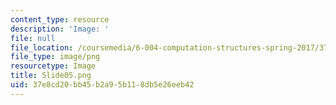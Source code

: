 ```yaml
---
content_type: resource
description: 'Image: '
file: null
file_location: /coursemedia/6-004-computation-structures-spring-2017/37e8cd20bb45b2a95b118db5e26eeb42_Slide05.png
file_type: image/png
resourcetype: Image
title: Slide05.png
uid: 37e8cd20-bb45-b2a9-5b11-8db5e26eeb42
---
```

